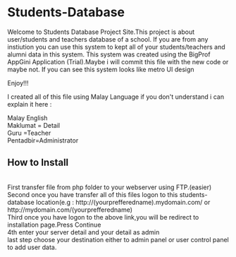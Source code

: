 Students-Database
=================

Welcome to Students Database Project Site.This project is about user/students and teachers database of a school.
If you are from any instiution you can use this system to kept all of your students/teachers and alumni data in this system.
This system was created using the BigProf AppGini Application (Trial).Maybe i will commit this file with the new code or maybe not.
If you can see this system looks like metro UI design

Enjoy!!!

I created all of this file using Malay Language if you don't understand i can explain it here :

Malay  <span>  English
<br>
Maklumat = Detail
<br>
Guru     =Teacher
<br>
Pentadbir=Administrator
<br>
<h2>How to Install</h2>
<br>
First transfer file from php folder to your webserver using FTP.(easier)
<br>
Second once you have transfer all of this files logon to this students-database location(e.g : http://(yourprefferedname).mydomain.com/
or http://mydomain.com/(yourprefferedname)
<br>
Third once you have logon to the above link,you will be redirect to installation page.Press Continue
<br>
4th enter your server detail and your detail as admin
<br>
last step choose your destination either to admin panel or user control panel to add user data.
